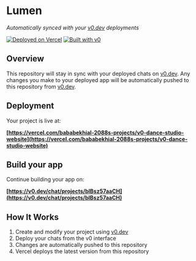 # Lumen

*Automatically synced with your [v0.dev](https://v0.dev) deployments*

[![Deployed on Vercel](https://img.shields.io/badge/Deployed%20on-Vercel-black?style=for-the-badge&logo=vercel)](https://vercel.com/bababekhial-2088s-projects/v0-dance-studio-website)
[![Built with v0](https://img.shields.io/badge/Built%20with-v0.dev-black?style=for-the-badge)](https://v0.dev/chat/projects/blBsz57aaCH)

## Overview

This repository will stay in sync with your deployed chats on [v0.dev](https://v0.dev).
Any changes you make to your deployed app will be automatically pushed to this repository from [v0.dev](https://v0.dev).

## Deployment

Your project is live at:

**[https://vercel.com/bababekhial-2088s-projects/v0-dance-studio-website](https://vercel.com/bababekhial-2088s-projects/v0-dance-studio-website)**

## Build your app

Continue building your app on:

**[https://v0.dev/chat/projects/blBsz57aaCH](https://v0.dev/chat/projects/blBsz57aaCH)**

## How It Works

1. Create and modify your project using [v0.dev](https://v0.dev)
2. Deploy your chats from the v0 interface
3. Changes are automatically pushed to this repository
4. Vercel deploys the latest version from this repository
